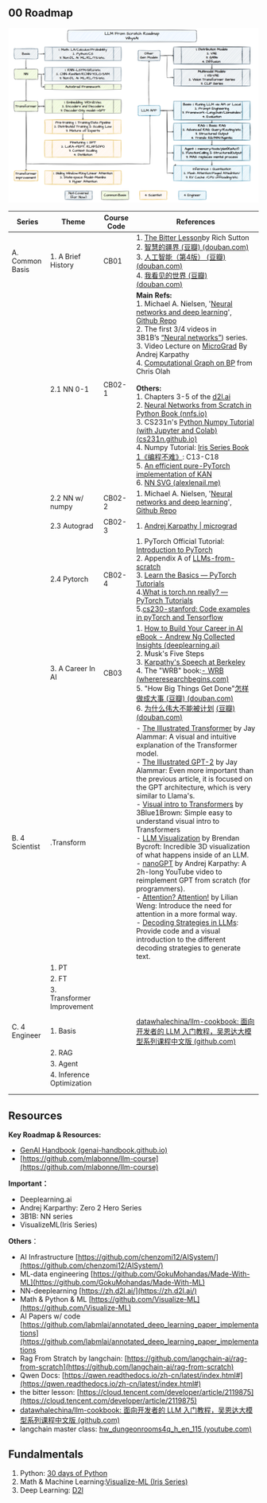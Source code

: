 ## 00 Roadmap
![](assets/af823d14e5137fe6bd80dfb2d491270.png)

| Series          | Theme                      | Course Code | References                                                   |
| --------------- | -------------------------- | ----------- | ------------------------------------------------------------ |
| A. Common Basis | 1. A Brief History         | CB01        | 1. [The Bitter Lesson](http://www.incompleteideas.net/IncIdeas/BitterLesson.html)by Rich Sutton<br>2. [智慧的疆界 (豆瓣) (douban.com)](https://book.douban.com/subject/30379536/)<br>3. [人工智能（第4版） (豆瓣) (douban.com)](https://book.douban.com/subject/36152133/)<br>4. [我看见的世界 (豆瓣) (douban.com)](https://book.douban.com/subject/36672955/) |
|                 | 2.1 NN 0-1                 | CB02-1      | **Main Refs:**<br>1. Michael A. Nielsen, '[Neural networks and deep learning](http://neuralnetworksanddeeplearning.com/chap1.html)', [Github Repo](https://github.com/mnielsen/neural-networks-and-deep-learning/tree/master)<br>2.  The first 3/4 videos in 3B1B’s [“Neural networks”](https://space.bilibili.com/88461692/channel/seriesdetail?sid=1528929)) series.<br>3. Video Lecture on [MicroGrad](https://www.bilibili.com/video/BV1aB4y13761/?spm_id_from=333.337.search-card.all.click&vd_source=11cbe4e223f3ef3e00cac82a0cb79098) By Andrej Karpathy<br>4. [Computational Graph on BP](https://colah.github.io/posts/2015-08-Backprop/) from Chris Olah<br><br>**Others:** <br>1. Chapters 3-5 of the [d2l.ai](http://d2l.ai/) <br>2. [Neural Networks from Scratch in Python Book (nnfs.io)](https://nnfs.io/)<br>3. CS231n's [Python Numpy Tutorial (with Jupyter and Colab) (cs231n.github.io)](https://cs231n.github.io/python-numpy-tutorial/)<br>4. Numpy Tutorial: [Iris  Series Book 1《编程不难》](https://github.com/Visualize-ML/Book1_Python-For-Beginners): C13-C18<br>5. [An efficient pure-PyTorch implementation of KAN](https://github.com/Blealtan/efficient-kan/tree/master)<br>6. [NN SVG (alexlenail.me)](https://alexlenail.me/NN-SVG/index.html) |
|                 | 2.2 NN w/ numpy            | CB02-2      | 1. Michael A. Nielsen, '[Neural networks and deep learning](http://neuralnetworksanddeeplearning.com/chap1.html)', [Github Repo](https://github.com/mnielsen/neural-networks-and-deep-learning/tree/master) |
|                 | 2.3 Autograd               | CB02-3      | 1. [Andrej Karpathy \| micrograd](https://www.bilibili.com/video/BV1aB4y13761/?spm_id_from=333.337.search-card.all.click) |
|                 | 2.4 Pytorch                | CB02-4      | 1. PyTorch Official Tutorial: [Introduction to PyTorch](https://pytorch.org/tutorials/beginner/introyt.html)<br>2. Appendix A of [LLMs-from-scratch](https://github.com/rasbt/LLMs-from-scratch)<br>3. [Learn the Basics — PyTorch Tutorials](https://pytorch.org/tutorials/beginner/basics/intro.html)<br>4.[What is torch.nn really? — PyTorch Tutorials](https://pytorch.org/tutorials/beginner/nn_tutorial.html#closing-thoughts)<br>5.[cs230-stanford: Code examples in pyTorch and Tensorflow ](https://github.com/cs230-stanford/cs230-code-examples) |
|                 | 3. A Career In AI          | CB03        | 1. [How to Build Your Career in AI eBook - Andrew Ng Collected Insights (deeplearning.ai)](https://info.deeplearning.ai/how-to-build-a-career-in-ai-book)<br>2. Musk's Five Steps<br>3. [Karpathy's Speech at Berkeley](https://www.bilibili.com/video/BV1CT421r7oL/?spm_id_from=333.337.search-card.all.click)<br>4. The "WRB" book:[- WRB (whereresearchbegins.com)](https://whereresearchbegins.com/)<br>5. "How Big Things Get Done"[怎样做成大事 (豆瓣) (douban.com)](https://book.douban.com/subject/36827775/)<br>6. [为什么伟大不能被计划](https://book.douban.com/subject/36357804/) [(](https://book.douban.com/subject/36357804/)[豆瓣](https://book.douban.com/subject/36357804/)[) (douban.com)](https://book.douban.com/subject/36357804/) |
| B. 4 Scientist  | .Transform                 |             | - [The Illustrated Transformer](https://jalammar.github.io/illustrated-transformer/) by Jay Alammar: A visual and intuitive explanation of the Transformer model.<br>- [The Illustrated GPT-2](https://jalammar.github.io/illustrated-gpt2/) by Jay Alammar: Even more important than the previous article, it is focused on the GPT architecture, which is very similar to Llama's.<br>- [Visual intro to Transformers](https://www.youtube.com/watch?v=wjZofJX0v4M&t=187s) by 3Blue1Brown: Simple easy to understand visual intro to Transformers<br>- [LLM Visualization](https://bbycroft.net/llm) by Brendan Bycroft: Incredible 3D visualization of what happens inside of an LLM.<br>- [nanoGPT](https://www.youtube.com/watch?v=kCc8FmEb1nY) by Andrej Karpathy: A 2h-long YouTube video to reimplement GPT from scratch (for programmers).<br>- [Attention? Attention!](https://lilianweng.github.io/posts/2018-06-24-attention/) by Lilian Weng: Introduce the need for attention in a more formal way.<br>- [Decoding Strategies in LLMs](https://mlabonne.github.io/blog/posts/2023-06-07-Decoding_strategies.html): Provide code and a visual introduction to the different decoding strategies to generate text.<br> |
|                 | 1. PT                      |             |                                                              |
|                 | 2. FT                      |             |                                                              |
|                 | 3. Transformer Improvement |             |                                                              |
|                 |                            |             |                                                              |
| C. 4 Engineer   | 1. Basis                   |             | [datawhalechina/llm-cookbook: 面向开发者的 LLM 入门教程，吴恩达大模型系列课程中文版 (github.com)](https://github.com/datawhalechina/llm-cookbook) |
|                 | 2. RAG                     |             |                                                              |
|                 | 3. Agent                   |             |                                                              |
|                 | 4. Inference Optimization  |             |                                                              |
|                 |                            |             |                                                              |
|                 |                            |             |                                                              |

## Resources

**Key Roadmap & Resources:**

- [GenAI Handbook (genai-handbook.github.io)](https://genai-handbook.github.io/)
- [https://github.com/mlabonne/llm-course](https://github.com/mlabonne/llm-course)

**Important：**

- Deeplearning.ai
- Andrej Karparthy: Zero 2 Hero Series
- 3B1B: NN series
- VisualizeML(Iris Series)

**Others**：

- AI Infrastructure [https://github.com/chenzomi12/AISystem/](https://github.com/chenzomi12/AISystem/)
- ML-data engineering [https://github.com/GokuMohandas/Made-With-ML](https://github.com/GokuMohandas/Made-With-ML)
- NN-deeplearning [https://zh.d2l.ai/](https://zh.d2l.ai/)
- Math & Python & ML [https://github.com/Visualize-ML](https://github.com/Visualize-ML)
- AI Papers w/ code [https://github.com/labmlai/annotated_deep_learning_paper_implementations](https://github.com/labmlai/annotated_deep_learning_paper_implementations
- Rag From Stratch by langchain: [https://github.com/langchain-ai/rag-from-scratch](https://github.com/langchain-ai/rag-from-scratch)
- Qwen Docs: [https://qwen.readthedocs.io/zh-cn/latest/index.html#](https://qwen.readthedocs.io/zh-cn/latest/index.html#)
- the bitter lesson: [https://cloud.tencent.com/developer/article/2119875](https://cloud.tencent.com/developer/article/2119875)
- [datawhalechina/llm-cookbook: 面向开发者的 LLM 入门教程，吴恩达大模型系列课程中文版 (github.com)](https://github.com/datawhalechina/llm-cookbook)
- langchain master class: [hw_dungeonrooms4q_h_en_115 (youtube.com)](https://www.youtube.com/watch?v=yF9kGESAi3M)

## Fundalmentals

1. Python: [30 days of Python](https://github.com/Asabeneh/30-Days-Of-Python)
2. Math & Machine Learning:[Visualize-ML (Iris Series)](https://github.com/Visualize-ML)
3. Deep Learning: [D2l](https://courses.d2l.ai/zh-v2/)
